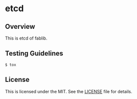 # etcd

## Overview
This is etcd of fablib.

## Testing Guidelines
```
$ tox
```

## License
This is licensed under the MIT. See the [LICENSE](./LICENSE) file for details.
